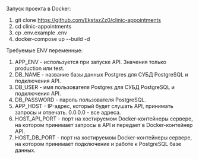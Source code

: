 Запуск проекта в Docker:

1. git clone https://github.com/EkstazZz0/clinic-appointments
2. cd clinic-appointments
3. cp .env.example .env
4. docker-compose up --build -d

Требуемые ENV переменные:

1. APP_ENV - используется при запуске API. Значения только production или test.
2. DB_NAME - название базы данных Postgres для СУБД PostgreSQL и подключения API.
3. DB_USER - имя пользователя Postgres для СУБД PostgreSQL и подключения API.
4. DB_PASSWORD - пароль пользователя PostgreSQL.
5. APP_HOST - IP-адрес, который будет слушать API, принимать запросы и отвечать. 0.0.0.0 - все адреса.
6. HOST_API_PORT - порт на хостируемом Docker-контейнеры сервере, на котором принимает запросы в API и передает в Docker-контейнер API.
7. HOST_DB_PORT -  порт на хостируемом Docker-контейнеры сервере, на котором принимает подключение и работе к PostgreSQL базе данных.
